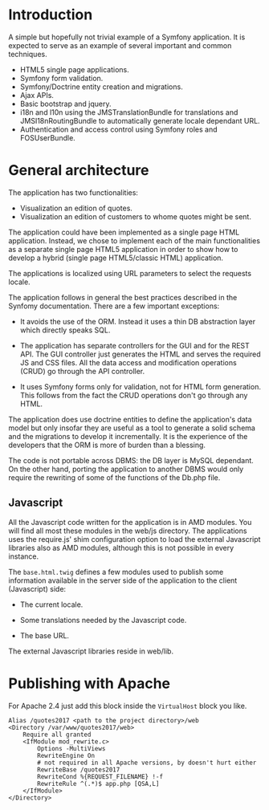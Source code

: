# Introduction #

A   simple  but   hopefully   not  trivial   example   of  a   Symfony
application.  It  is  expected  to  serve as  an  example  of  several
important and common techniques.

- HTML5 single page applications.
- Symfony form validation.
- Symfony/Doctrine entity creation and migrations.
- Ajax APIs.
- Basic bootstrap and jquery.
- i18n  and l10n using  the JMSTranslationBundle for  translations and
  JMSI18nRoutingBundle to automatically generate locale dependant URL.
-  Authentication   and  access   control  using  Symfony   roles  and
  FOSUserBundle.

# General architecture #

The application has two functionalities:

- Visualization an edition of quotes.
- Visualization an edition of customers to whome quotes might be sent.

The  application could  have been  implemented as  a single  page HTML
application.  Instead,  we  chose  to   implement  each  of  the  main
functionalities as a  separate single page HTML5  application in order
to  show how  to develop  a  hybrid (single  page HTML5/classic  HTML)
application.

The  applications is  localized  using URL  parameters  to select  the
requests locale.

The application follows in general the best practices described in the
Synfomy documentation. There are a few important exceptions:

- It avoids the use of the  ORM. Instead it uses a thin DB abstraction
  layer which directly speaks SQL.

- The  application has separate  controllers for  the GUI and  for the
  REST API. The GUI controller just  generates the HTML and serves the
  required JS  and CSS  files.  All the  data access  and modification
  operations (CRUD) go through the API controller.

- It  uses  Symfony  forms  only for  validation,  not  for HTML  form
  generation. This follows from the fact the CRUD operations don't go
  through any HTML.

The application does use doctrine entities to define the application's
data model but  only insofar they are  useful as a tool  to generate a
solid schema and the migrations to develop it incrementally. It is the
experience of  the developers that  the ORM is  more of burden  than a
blessing.

The  code  is  not  portable  across  DBMS:  the  DB  layer  is  MySQL
dependant. On the other hand,  porting the application to another DBMS
would  only require  the rewriting  of some  of the  functions of  the
Db.php file.

## Javascript ##

All the Javascript code written for the application is in AMD modules.
You will  find all most  these modules  in the web/js  directory.  The
applications uses  the require.js'  shim configuration option  to load
the external Javascript  libraries also as AMD  modules, although this
is not possible  in every instance.

The  ``base.html.twig`` defines  a few  modules used  to publish  some
information available  in the  server side of  the application  to the
client (Javascript) side:

- The current locale.

- Some translations needed by the Javascript code.

- The base URL.

The external Javascript libraries reside in web/lib.

# Publishing with Apache #

For Apache  2.4 just add  this block inside the  ``VirtualHost`` block
you like.

```
Alias /quotes2017 <path to the project directory>/web
<Directory /var/www/quotes2017/web>
    Require all granted
    <IfModule mod_rewrite.c>
        Options -MultiViews
        RewriteEngine On
        # not required in all Apache versions, by doesn't hurt either
        RewriteBase /quotes2017
        RewriteCond %{REQUEST_FILENAME} !-f
        RewriteRule ^(.*)$ app.php [QSA,L]
    </IfModule>
</Directory>
```
